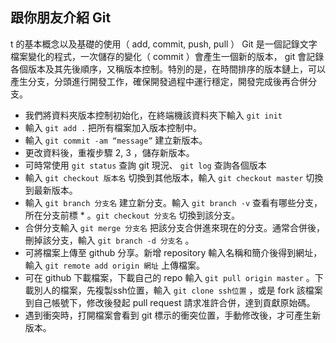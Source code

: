 ## 跟你朋友介紹 Git
t 的基本概念以及基礎的使用（ add, commit, push, pull ）
Git 是一個記錄文字檔案變化的程式，一次儲存的變化（ commit ）會產生一個新的版本， git 會記錄各個版本及其先後順序，又稱版本控制。特別的是，在時間排序的版本鏈上，可以產生分支，分頭進行開發工作，確保開發過程中運行穩定，開發完成後再合併分支。

- 我們將資料夾版本控制初始化，在終端機該資料夾下輸入 ` git init `
- 輸入 ` git add . ` 把所有檔案加入版本控制中。
- 輸入 ` git commit -am “message” ` 建立新版本。
- 更改資料後，重複步驟 2, 3 ，儲存新版本。
- 可時常使用 ` git status ` 查詢 git 現況、 ` git log ` 查詢各個版本
- 輸入 ` git checkout 版本名 ` 切換到其他版本，輸入 ` git checkout master ` 切換到最新版本。
- 輸入 ` git branch 分支名 ` 建立新分支。輸入 ` git branch -v ` 查看有哪些分支，所在分支前標 * 。` git checkout 分支名 ` 切換到該分支。
- 合併分支輸入 ` git merge 分支名 ` 把該分支合併進來現在的分支。通常合併後，刪掉該分支，輸入 ` git branch -d 分支名 ` 。
- 可將檔案上傳至 github 分享。新增 repository 輸入名稱和簡介後得到網址，輸入 ` git remote add origin 網址 ` 上傳檔案。
- 可在 github 下載檔案，下載自己的 repo 輸入 ` git pull origin master ` 。下載別人的檔案，先複製ssh位置，輸入 ` git clone ssh位置 ` ，或是 fork 該檔案到自己帳號下，修改後發起 pull request 請求准許合併，達到貢獻原始碼。
- 遇到衝突時，打開檔案會看到 git 標示的衝突位置，手動修改後，才可產生新版本。

